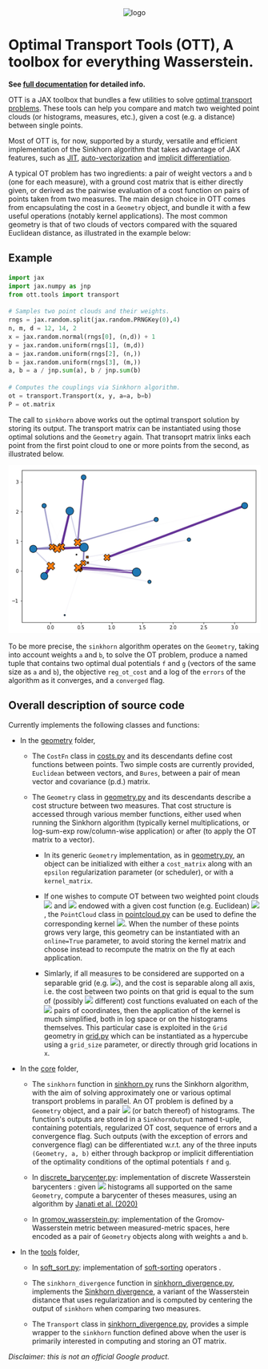 <div align="center">
<img src="https://github.com/google-research/ott/raw/master/docs/logoOTT.png" alt="logo"  width="150"></img>
</div>

# Optimal Transport Tools (OTT), A toolbox for everything Wasserstein.

**See [full documentation](https://ott-jax.readthedocs.io/en/latest/) for detailed info.**

OTT is a JAX toolbox that bundles a few utilities to solve [optimal transport problems](https://arxiv.org/abs/1803.00567). These tools can help you compare
and match two weighted point clouds (or histograms, measures, etc.), given a cost (e.g. a distance) between single points.

Most of OTT is, for now, supported by a sturdy, versatile and efficient implementation of the Sinkhorn algorithm that takes advantage of JAX features, such as [JIT](https://jax.readthedocs.io/en/latest/notebooks/quickstart.html#Using-jit-to-speed-up-functions), [auto-vectorization](https://jax.readthedocs.io/en/latest/notebooks/quickstart.html#Auto-vectorization-with-vmap) and [implicit differentiation](https://jax.readthedocs.io/en/latest/notebooks/Custom_derivative_rules_for_Python_code.html).

A typical OT problem has two ingredients: a pair of weight vectors `a` and `b` (one for each measure), with a ground cost matrix that is either directly given, or derived as the pairwise evaluation of a cost function on pairs of points taken from two measures. The main design choice in OTT comes from encapsulating the cost in a `Geometry` object, and bundle it with a few useful operations (notably kernel applications). The most common geometry is that of two clouds of vectors compared with the squared Euclidean distance, as illustrated in the example below:

## Example

```py
import jax
import jax.numpy as jnp
from ott.tools import transport

# Samples two point clouds and their weights.
rngs = jax.random.split(jax.random.PRNGKey(0),4)
n, m, d = 12, 14, 2
x = jax.random.normal(rngs[0], (n,d)) + 1
y = jax.random.uniform(rngs[1], (m,d))
a = jax.random.uniform(rngs[2], (n,))
b = jax.random.uniform(rngs[3], (m,))
a, b = a / jnp.sum(a), b / jnp.sum(b)

# Computes the couplings via Sinkhorn algorithm.
ot = transport.Transport(x, y, a=a, b=b)
P = ot.matrix
```

The call to `sinkhorn` above works out the optimal transport solution by storing its output. The transport matrix can be instantiated using those optimal solutions and the `Geometry` again. That transoprt matrix links each point from the first point cloud to one or more points from the second, as illustrated below.

![obtained coupling](./images/couplings.png)

To be more precise, the `sinkhorn` algorithm operates on the `Geometry`,
taking into account weights `a` and `b`, to solve the OT problem, produce a named tuple that contains two optimal dual potentials `f` and `g` (vectors of the same size as `a` and `b`), the objective `reg_ot_cost` and a log of the `errors` of the algorithm as it converges, and a `converged` flag.

## Overall description of source code

Currently implements the following classes and functions:

-   In the [geometry](ott/geometry) folder,

    -   The `CostFn` class in [costs.py](ott/geometry/costs.py) and its descendants define cost functions between points. Two simple costs are currently provided, `Euclidean` between vectors, and `Bures`, between a pair of mean vector and covariance (p.d.) matrix.

    -   The `Geometry` class in [geometry.py](ott/geometry/geometry.py) and its descendants describe a cost structure between two measures. That cost structure is accessed through various member functions, either used when running the Sinkhorn algorithm (typically kernel multiplications, or log-sum-exp row/column-wise application) or after (to apply the OT matrix to a vector).

        -   In its generic `Geometry` implementation, as in [geometry.py](ott/geometry/geometry.py), an object can be initialized with either a `cost_matrix` along with an `epsilon` regularization parameter (or scheduler), or with a `kernel_matrix`.

        -   If one wishes to compute OT between two weighted point clouds
            <img src="https://render.githubusercontent.com/render/math?math=%24x%3D(x_1%2C%20%5Cdots%2C%20x_n)%24"> and <img src="https://render.githubusercontent.com/render/math?math=%24y%3D(y_1%2C%20%5Cdots%2C%20y_m)%24"> endowed with a
            given cost function (e.g. Euclidean) <img src="https://render.githubusercontent.com/render/math?math=%24c%24">, the `PointCloud`
            class in [pointcloud.py](ott/geometry/grid.py) can be used to define the corresponding kernel
            <img src="https://render.githubusercontent.com/render/math?math=%24K_%7Bij%7D%3D%5Cexp(-c(x_i%2Cy_j)%2F%5Cepsilon)%24">. When the number of these points grows very large, this geometry can be instantiated with an `online=True` parameter, to avoid storing the kernel matrix and choose instead to recompute the matrix on the fly at each application.

        -   Simlarly, if all measures to be considered are supported on a
            separable grid (e.g. <img src="https://render.githubusercontent.com/render/math?math=%24%5C%7B1%2C...%2Cn%5C%7D%5Ed%24">), and the cost is separable
            along all axis, i.e. the cost between two points on that
            grid is equal to the sum of (possibly <img src="https://render.githubusercontent.com/render/math?math=%24d%24"> different) cost
            functions evaluated on each of the <img src="https://render.githubusercontent.com/render/math?math=%24d%24"> pairs of coordinates, then
            the application of the kernel is much simplified, both in log space
            or on the histograms themselves. This particular case is exploited in the `Grid` geometry in [grid.py](ott/geometry/grid.py) which can be instantiated as a hypercube using a `grid_size` parameter, or directly through grid locations in `x`.

-   In the [core](ott/core) folder,
    -   The `sinkhorn` function in [sinkhorn.py](ott/core/sinkhorn.py) runs the Sinkhorn algorithm, with the aim of solving approximately one or various optimal transport problems in parallel. An OT problem is defined by a `Geometry` object, and a pair <img src="https://render.githubusercontent.com/render/math?math=%24(a%2C%20b)%24"> (or batch thereof) of histograms. The function's outputs are stored in a `SinkhornOutput` named t-uple, containing potentials, regularized OT cost, sequence of errors and a convergence flag. Such outputs (with the exception of errors and convergence flag) can be differentiated w.r.t. any of the three inputs `(Geometry, a, b)` either through backprop or implicit differentiation of the optimality conditions of the optimal potentials `f` and `g`.

    -   In [discrete_barycenter.py](ott/tools/discrete_barycenter.py): implementation of discrete Wasserstein barycenters : given <img src="https://render.githubusercontent.com/render/math?math=%24N%24"> histograms all supported on the same `Geometry`, compute a barycenter of theses measures, using an algorithm by [Janati et al. (2020)](https://arxiv.org/abs/2006.02575)

    -   In [gromov_wasserstein.py](ott/tools/gromov_wasserstein.py): implementation of the Gromov-Wasserstein metric between measured-metric spaces, here encoded as a pair of `Geometry` objects along with weights `a` and `b`.

-   In the [tools](ott/tools) folder,

    -   In [soft_sort.py](ott/tools/soft_sort.py): implementation of
        [soft-sorting](https://papers.nips.cc/paper/2019/hash/d8c24ca8f23c562a5600876ca2a550ce-Abstract.html)
        operators .

    -   The `sinkhorn_divergence` function in [sinkhorn_divergence.py](ott/tools/sinkhorn_divergence.py), implements the
        [Sinkhorn divergence](http://proceedings.mlr.press/v84/genevay18a.html),
        a variant of the Wasserstein distance that uses regularization and is
        computed by centering the output of `sinkhorn` when comparing two
        measures.

    -   The `Transport` class in [sinkhorn_divergence.py](ott/tools/transport.py), provides a simple wrapper to the `sinkhorn` function defined above when the user is primarily interested in computing and storing an OT matrix.

_Disclaimer: this is not an official Google product._
